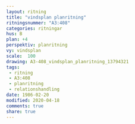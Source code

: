 ```yaml
---
layout: ritning
title: "vindsplan planritning"
ritningsnummer: "A3:408"
categories: ritningar
hus: B
plan: +4
perspektiv: planritning
vy: vindsplan
scale:  100
drawing: A3-408_vindsplan_planritning_13794321
tags:
 - ritning
 - A3:408
 - planritning
 - relationshandling
date: 1986-02-20
modified: 2020-04-18
comments: true
share: true
---
```

